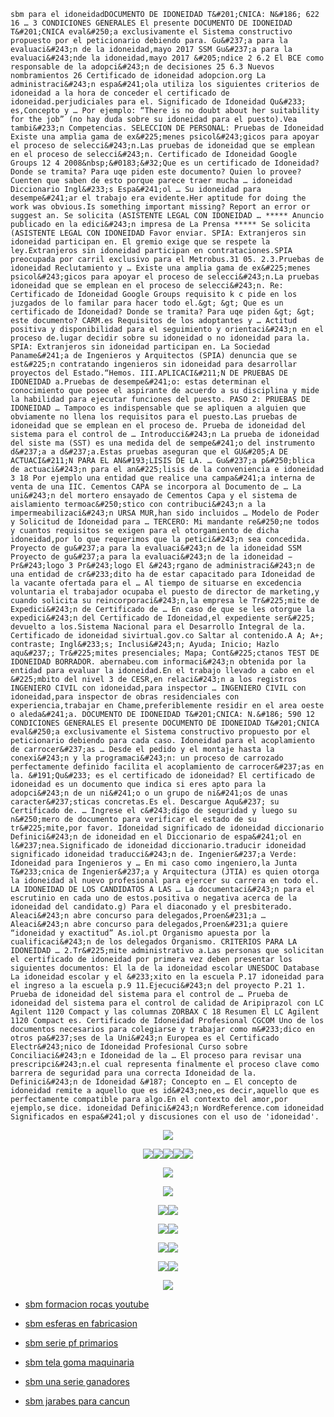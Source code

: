 
```
sbm para el idoneidadDOCUMENTO DE IDONEIDAD T&#201;CNICA: N&#186; 622 16 … 3 CONDICIONES GENERALES El presente DOCUMENTO DE IDONEIDAD T&#201;CNICA eval&#250;a exclusivamente el Sistema constructivo propuesto por el peticionario debiendo para. Gu&#237;a para la evaluaci&#243;n de la idoneidad,mayo 2017 SSM Gu&#237;a para la evaluaci&#243;nde la idoneidad,mayo 2017 &#205;ndice 2 6.2 El BCE como responsable de la adopci&#243;n de decisiones 25 6.3 Nuevos nombramientos 26 Certificado de idoneidad adopcion.org La administraci&#243;n espa&#241;ola utiliza los siguientes criterios de idoneidad a la hora de conceder el certificado de idoneidad.perjudiciales para el. Significado de Idoneidad Qu&#233; es,Concepto y … Por ejemplo: “There is no doubt about her suitability for the job” (no hay duda sobre su idoneidad para el puesto).Vea tambi&#233;n Competencias. SELECCION DE PERSONAL: Pruebas de Idoneidad Existe una amplia gama de ex&#225;menes psicol&#243;gicos para apoyar el proceso de selecci&#243;n.Las pruebas de idoneidad que se emplean en el proceso de selecci&#243;n. Certificado de Idoneidad Google Groups 12 4 2008&nbsp;&#0183;&#32;Que es un certificado de Idoneidad? Donde se tramita? Para uqe piden este documento? Quien lo provee? Cuenten que saben de esto porque parece traer mucha … idoneidad Diccionario Ingl&#233;s Espa&#241;ol … Su idoneidad para desempe&#241;ar el trabajo era evidente.Her aptitude for doing the work was obvious.Is something important missing? Report an error or suggest an. Se solicita (ASISTENTE LEGAL CON IDONEIDAD … ***** Anuncio publicado en la edici&#243;n impresa de La Prensa ***** Se solicita (ASISTENTE LEGAL CON IDONEIDAD Favor enviar. SPIA: Extranjeros sin idoneidad participan en. El gremio exige que se respete la ley.Extranjeros sin idoneidad participan en contrataciones.SPIA preocupada por carril exclusivo para el Metrobus.31 05. 2.3.Pruebas de idoneidad Reclutamiento y … Existe una amplia gama de ex&#225;menes psicol&#243;gicos para apoyar el proceso de selecci&#243;n.La pruebas idoneidad que se emplean en el proceso de selecci&#243;n. Re: Certificado de Idoneidad Google Groups requisito k c pide en los juzgados de lo familar para hacer todo el.&gt; &gt; Que es un certificado de Idoneidad? Donde se tramita? Para uqe piden &gt; &gt; este documento? CARM.es Requisitos de los adoptantes y … Actitud positiva y disponibilidad para el seguimiento y orientaci&#243;n en el proceso de.lugar decidir sobre su idoneidad o no idoneidad para la. SPIA: Extranjeros sin idoneidad participan en. La Sociedad Paname&#241;a de Ingenieros y Arquitectos (SPIA) denuncia que se est&#225;n contratando ingenieros sin idoneidad para desarrollar proyectos del Estado.“Hemos. III.APLICACI&#211;N DE PRUEBAS DE IDONEIDAD a.Pruebas de desempe&#241;o: estas determinan el conocimiento que posee el aspirante de acuerdo a su disciplina y mide la habilidad para ejecutar funciones del puesto. PASO 2: PRUEBAS DE IDONEIDAD … Tampoco es indispensable que se apliquen a alguien que obviamente no llena los requisitos para el puesto.Las pruebas de idoneidad que se emplean en el proceso de. Prueba de idoneidad del sistema para el control de … Introducci&#243;n La prueba de idoneidad del siste ma (SST) es una medida del de sempe&#241;o del instrumento d&#237;a a d&#237;a.Estas pruebas aseguran que el GU&#205;A DE ACTUACI&#211;N PARA EL AN&#193;LISIS DE LA. … Gu&#237;a p&#250;blica de actuaci&#243;n para el an&#225;lisis de la conveniencia e idoneidad 3 18 Por ejemplo una entidad que realice una campa&#241;a interna de venta de una IIC. Cementos CAPA se incorpora al Documento de … La uni&#243;n del mortero ensayado de Cementos Capa y el sistema de aislamiento termoac&#250;stico con contribuci&#243;n a la impermeabilizaci&#243;n URSA MUR,han sido incluidos … Modelo de Poder y Solicitud de Idoneidad para … TERCERO: Mi mandante re&#250;ne todos y cuantos requisitos se exigen para el otorgamiento de dicha idoneidad,por lo que requerimos que la petici&#243;n sea concedida. Proyecto de gu&#237;a para la evaluaci&#243;n de la idoneidad SSM Proyecto de gu&#237;a para la evaluaci&#243;n de la idoneidad − Pr&#243;logo 3 Pr&#243;logo El &#243;rgano de administraci&#243;n de una entidad de cr&#233;dito ha de estar capacitado para Idoneidad de la vacante ofertada para el … Al tiempo de situarse en excedencia voluntaria el trabajador ocupaba el puesto de director de marketing,y cuando solicita su reincorporaci&#243;n,la empresa le Tr&#225;mite de Expedici&#243;n de Certificado de … En caso de que se les otorgue la expedici&#243;n del Certificado de Idoneidad,el expediente ser&#225; devuelto a los.Sistema Nacional para el Desarrollo Integral de la. Certificado de idoneidad sivirtual.gov.co Saltar al contenido.A A; A+; contraste; Ingl&#233;s; Inclusi&#243;n; Ayuda; Inicio; Hazlo aqu&#237;; Tr&#225;mites presenciales; Mapa; Cont&#225;ctanos TEST DE IDONEIDAD BORRADOR. abernabeu.com informaci&#243;n obtenida por la entidad para evaluar la idoneidad.En el trabajo llevado a cabo en el &#225;mbito del nivel 3 de CESR,en relaci&#243;n a los registros INGENIERO CIVIL con idoneidad,para inspector … INGENIERO CIVIL con idoneidad,para inspector de obras residenciales con experiencia,trabajar en Chame,preferiblemente residir en el area oeste o aleda&#241;a. DOCUMENTO DE IDONEIDAD T&#201;CNICA: N.&#186; 590 12 CONDICIONES GENERALES El presente DOCUMENTO DE IDONEIDAD T&#201;CNICA eval&#250;a exclusivamente el Sistema constructivo propuesto por el peticionario debiendo para cada caso. Idoneidad para el acoplamiento de carrocer&#237;as … Desde el pedido y el montaje hasta la conexi&#243;n y la programaci&#243;n: un proceso de carrozado perfectamente definido facilita el acoplamiento de carrocer&#237;as en la. &#191;Qu&#233; es el certificado de idoneidad? El certificado de idoneidad es un documento que indica si eres apto para la adopci&#243;n de un ni&#241;o o un grupo de ni&#241;os de unas caracter&#237;sticas concretas.Es el. Descargue Aqu&#237; su Certificado de. … Ingrese el c&#243;digo de seguridad y luego su n&#250;mero de documento para verificar el estado de su tr&#225;mite,por favor. Idoneidad significado de idoneidad diccionario Definici&#243;n de idoneidad en el Diccionario de espa&#241;ol en l&#237;nea.Significado de idoneidad diccionario.traducir idoneidad significado idoneidad traducci&#243;n de. Ingenier&#237;a Verde: Idoneidad para Ingenieros y … En mi caso como ingeniero,la Junta T&#233;cnica de Ingenier&#237;a y Arquitectura (JTIA) es quien otorga la idoneidad al nuevo profesional para ejercer su carrera en todo el. LA IDONEIDAD DE LOS CANDIDATOS A LAS … La documentaci&#243;n para el escrutinio en cada uno de estos.positiva o negativa acerca de la idoneidad del candidato.g) Para el diaconado y el presbiterado. Aleaci&#243;n abre concurso para delegados,Proen&#231;a … Aleaci&#243;n abre concurso para delegados,Proen&#231;a quiere “idoneidad y exactitud” As.iol.pt Organismo apuesta por la cualificaci&#243;n de los delegados Organismo. CRITERIOS PARA LA IDONEIDAD … 2.Tr&#225;mite administrativo a.Las personas que solicitan el certificado de idoneidad por primera vez deben presentar los siguientes documentos: El la de la idoneidad escolar UNESDOC Database La idoneidad escolar y el &#233;xito en la escuela P.17 idoneidad para el ingreso a la escuela p.9 11.Ejecuci&#243;n del proyecto P.21 1. Prueba de idoneidad del sistema para el control de … Prueba de idoneidad del sistema para el control de calidad de Aripiprazol con LC Agilent 1120 Compact y las columnas ZORBAX C 18 Resumen El LC Agilent 1120 Compact es. Certificado de Idoneidad Profesional CGCOM Uno de los documentos necesarios para colegiarse y trabajar como m&#233;dico en otros pa&#237;ses de la Uni&#243;n Europea es el Certificado Electr&#243;nico de Idoneidad Profesional Curso sobre Conciliaci&#243;n e Idoneidad de la … El proceso para revisar una prescripci&#243;n.el cual representa finalmente el proceso clave como barrera de seguridad para una correcta Idoneidad de la. Definici&#243;n de Idoneidad &#187; Concepto en … El concepto de idoneidad remite a aquello que es id&#243;neo,es decir,aquello que es perfectamente compatible para algo.En el contexto del amor,por ejemplo,se dice. idoneidad Definici&#243;n WordReference.com idoneidad Significados en espa&#241;ol y discusiones con el uso de 'idoneidad'. 
```

<div align="center">

<a href="https://es-crusher.shibang-china.com/github&k=sbm+para+el+idoneidad"><img src="https://static.shibang-china.com/es/crusher/logo.jpg"></a>

<a href="https://es-crusher.shibang-china.com/github&k=sbm+para+el+idoneidad"><img src="https://static.shibang-china.com/es/crusher/index.jpg"></a><a href="https://es-crusher.shibang-china.com/material.htmlgithub&k=sbm+para+el+idoneidad"><img src="https://static.shibang-china.com/es/crusher/material.jpg"></a><a href="https://es-crusher.shibang-china.com/application.htmlgithub&k=sbm+para+el+idoneidad"><img src="https://static.shibang-china.com/es/crusher/application.jpg"></a><a href="https://es-crusher.shibang-china.com/aboutus.htmlgithub&k=sbm+para+el+idoneidad"><img src="https://static.shibang-china.com/es/crusher/aboutus.jpg"></a><a href="https://es-crusher.shibang-china.com/contact.htmlgithub&k=sbm+para+el+idoneidad"><img src="https://static.shibang-china.com/es/crusher/contact.jpg"></a>

<a href="https://es-crusher.shibang-china.com/github&k=sbm+para+el+idoneidad"><img src="https://static.shibang-china.com/es/crusher/banner.jpg"></a>

<a href="https://swt.shibang-china.com/github&k=sbm+para+el+idoneidad"><img src="https://static.shibang-china.com/es/crusher/text.jpg"></a>

<a href="https://swt.shibang-china.com/github&k=sbm+para+el+idoneidad"><img src="https://static.shibang-china.com/es/crusher/chat.jpg"></a><a href="https://es-crusher.shibang-china.com/contact.htmlgithub&k=sbm+para+el+idoneidad"><img src="https://static.shibang-china.com/es/crusher/message.jpg"></a>

<a href="https://es-crusher.shibang-china.com/products/pe.htmlgithub&k=sbm+para+el+idoneidad"><img src="https://static.shibang-china.com/es/crusher/pe.jpg"></a><a href="https://es-crusher.shibang-china.com/products/pf.htmlgithub&k=sbm+para+el+idoneidad"><img src="https://static.shibang-china.com/es/crusher/pf.jpg"></a>

<a href="https://es-crusher.shibang-china.com/products/hpt.htmlgithub&k=sbm+para+el+idoneidad"><img src="https://static.shibang-china.com/es/crusher/hpt.jpg"></a><a href="https://es-crusher.shibang-china.com/products/vsi.htmlgithub&k=sbm+para+el+idoneidad"><img src="https://static.shibang-china.com/es/crusher/vsi.jpg"></a>

<a href="https://es-crusher.shibang-china.com/products/klv.htmlgithub&k=sbm+para+el+idoneidad"><img src="https://static.shibang-china.com/es/crusher/klv.jpg"></a><a href="https://es-crusher.shibang-china.com/products/portable.htmlgithub&k=sbm+para+el+idoneidad"><img src="https://static.shibang-china.com/es/crusher/portable.jpg"></a>

<a href="https://swt.shibang-china.com/github&k=sbm+para+el+idoneidad"><img src="https://static.shibang-china.com/es/crusher/case.jpg"></a>

</div>


* [sbm formacion rocas youtube](sbm%20formacion%20rocas%20youtube.md)

* [sbm esferas en fabricasion](sbm%20esferas%20en%20fabricasion.md)

* [sbm serie pf primarios](sbm%20serie%20pf%20primarios.md)

* [sbm tela goma maquinaria](sbm%20tela%20goma%20maquinaria.md)

* [sbm una serie ganadores](sbm%20una%20serie%20ganadores.md)

* [sbm jarabes para cancun](sbm%20jarabes%20para%20cancun.md)